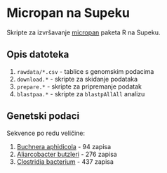 # Micropan na Supeku

  Skripte za izvršavanje [micropan](https://github.com/larssnip/micropan) paketa R na Supeku.

## Opis datoteka

  1. `rawdata/*.csv` - tablice s genomskim podacima
  1. `download.*` - skripte za skidanje podataka
  1. `prepare.*` - skripte za pripremanje podatak
  1. `blastpaa.*` - skripte za `blastpAllAll` analizu

## Genetski podaci

  Sekvence po redu veličine:

  1. [Buchnera aphidicola](https://www.ncbi.nlm.nih.gov/genome/browse#!/prokaryotes/Buchnera%20aphidicola) - 94 zapisa
  1. [Aliarcobacter butzleri](https://www.ncbi.nlm.nih.gov/genome/browse#!/prokaryotes/Aliarcobacter%20butzleri) - 276 zapisa
  1. [Clostridia bacterium](https://www.ncbi.nlm.nih.gov/genome/browse#!/prokaryotes/Clostridia%20bacterium) - 437 zapisa
